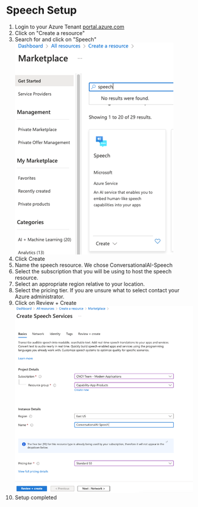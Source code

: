 # Speech Setup
1. Login to your Azure Tenant [portal.azure.com](https://portal.azure.com)
2. Click on "Create a resource"
3. Search for and click on "Speech"
   ![search speech](images/speech/speech.png)
4. Click Create
5. Name the speech resource. We chose ConversationalAI-Speech
6. Select the subscription that you will be using to host the speech resource.
7. Select an appropriate region relative to your location.
8. Select the pricing tier. If you are unsure what to select contact your Azure administrator.
10. Click on Review + Create
    ![create](images/speech/create.png)
11. Setup completed